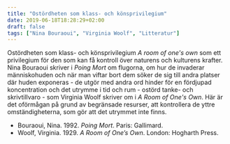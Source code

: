 ```yaml
---
title: "Ostördheten som klass- och könsprivilegium"
date: 2019-06-18T18:28:29+02:00
draft: false
tags: ["Nina Bouraoui", "Virginia Woolf", "Litteratur"]
---
```


Ostördheten som klass- och könsprivilegium
_A room of one's own_ som ett privilegium för den som kan få kontroll över naturens och kulturens krafter. Nina Bouraoui skriver i _Poing Mort_ om flugorna, om hur de invaderar människohuden och när man viftar bort dem söker de sig till andra platser där huden exponeras - de utgör med andra ord hinder för en fördjupad koncentration och det utrymme i tid och rum - ostörd tanke- och skrivtillvaro - som Virginia Woolf skriver om i _A Room of One's Own_. Här är det oförmågan på grund av begränsade resurser, att kontrollera de yttre omständigheterna, som gör att det utrymmet inte finns.

* Bouraoui, Nina. 1992. _Poing Mort_. Paris: Gallimard.
* Woolf, Virginia. 1929. _A Room of One’s Own_. London: Hogharth Press.
